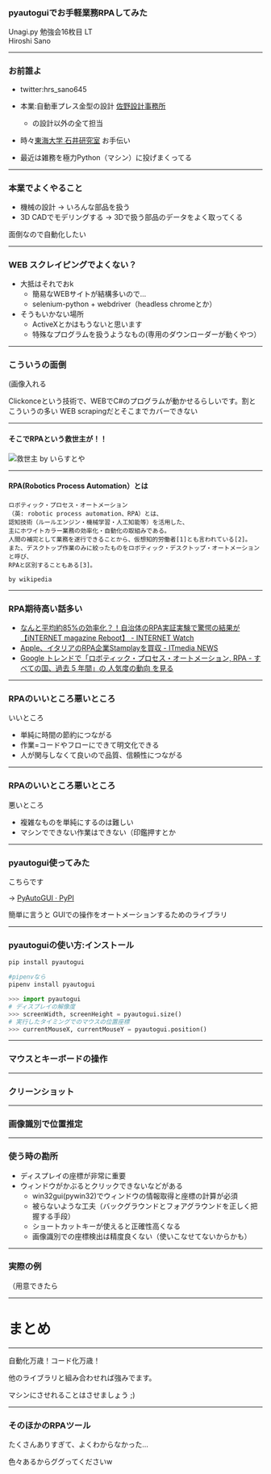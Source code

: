 ### pyautoguiでお手軽業務RPAしてみた

Unagi.py 勉強会16枚目 LT  
Hiroshi Sano

---

### お前誰よ

- twitter:hrs_sano645

- 本業:自動車プレス金型の設計 [佐野設計事務所](https://sano-design.info)
	- の設計以外の全て担当
- 時々[東海大学 石井研究室](https://ishiilab.net) お手伝い

- 最近は雑務を極力Python（マシン）に投げまくってる

---

### 本業でよくやること

- 機械の設計 -> いろんな部品を扱う
- 3D CADでモデリングする -> 3Dで扱う部品のデータをよく取ってくる

面倒なので自動化したい 

---

### WEB スクレイピングでよくない？

- 大抵はそれでおk
    - 簡易なWEBサイトが結構多いので...
    - selenium-python + webdriver（headless chromeとか）
- そうもいかない場所
    - ActiveXとかはもうないと思います
    - 特殊なプログラムを扱うようなもの(専用のダウンローダーが動くやつ）
    
---

### こういうの面倒

(画像入れる

Clickonceという技術で、WEBでC#のプログラムが動かせるらしいです。割とこういうの多い
WEB scrapingだとそこまでカバーできない

---

#### そこでRPAという救世主が！！

![救世主 by いらすとや](https://3.bp.blogspot.com/-AqxFLFqfBBc/XAY53gAwSKI/AAAAAAABQfs/3NHgSP5h4bImIvMO15rqeVWFLCGhfJ61gCLcBGAs/s800/god_bible_kyuuseisyu.png)

---

#### RPA(Robotics Process Automation）とは

```
ロボティック・プロセス・オートメーション
（英: robotic process automation、RPA）とは、
認知技術（ルールエンジン・機械学習・人工知能等）を活用した、
主にホワイトカラー業務の効率化・自動化の取組みである。
人間の補完として業務を遂行できることから、仮想知的労働者[1]とも言われている[2]。
また、デスクトップ作業のみに絞ったものをロボティック・デスクトップ・オートメーションと呼び、
RPAと区別することもある[3]。

by wikipedia
```

---

### RPA期待高い話多い

- [なんと平均約85%の効率化？！自治体のRPA実証実験で驚愕の結果が【iNTERNET magazine Reboot】 - INTERNET Watch](https://internet.watch.impress.co.jp/docs/imreboot/news/1177196.html)
- [ Apple、イタリアのRPA企業Stamplayを買収 - ITmedia NEWS](https://www.itmedia.co.jp/news/articles/1903/22/news075.html)
- [‪Google トレンドで「ロボティック・プロセス・オートメーション, RPA - すべての国、過去 5 年間」の 人気度の動向 を見る](https://trends.google.co.jp/trends/explore/TIMESERIES/1554083400?hl=ja&tz=-540&date=today+5-y&q=%2Fg%2F11c3p_5fs0,RPA&sni=3‬)


---

### RPAのいいところ悪いところ

いいところ

- 単純に時間の節約につながる
- 作業=コードやフローにできて明文化できる
- 人が関与しなくて良いので品質、信頼性につながる

---

### RPAのいいところ悪いところ

悪いところ

- 複雑なものを単純にするのは難しい
- マシンでできない作業はできない（印鑑押すとか

---

### pyautogui使ってみた

こちらです 

-> [PyAutoGUI · PyPI](https://pypi.org/project/PyAutoGUI/)

簡単に言うと GUIでの操作をオートメーションするためのライブラリ

---

### pyautoguiの使い方:インストール
```bash
pip install pyautogui

#pipenvなら
pipenv install pyautogui
```

```python
>>> import pyautogui
# ディスプレイの解像度
>>> screenWidth, screenHeight = pyautogui.size()
# 実行したタイミングでのマウスの位置座標
>>> currentMouseX, currentMouseY = pyautogui.position()
```

---

### マウスとキーボードの操作



---

### クリーンショット

---

### 画像識別で位置推定

---

### 使う時の勘所

- ディスプレイの座標が非常に重要
- ウィンドウがかぶるとクリックできないなどがある
    - win32gui(pywin32)でウィンドウの情報取得と座標の計算が必須
    - 被らないような工夫（バックグラウンドとフォアグラウンドを正しく把握する手段）
    - ショートカットキーが使えると正確性高くなる
    - 画像識別での座標検出は精度良くない（使いこなせてないからかも）

---

### 実際の例

（用意できたら


---

# まとめ

---

自動化万歳！コード化万歳！

他のライブラリと組み合わせれば強みでます。

マシンにさせれることはさせましょう ;)

---

### そのほかのRPAツール

たくさんありすぎて、よくわからなかった...

色々あるからググってくださいw

